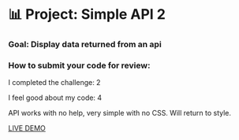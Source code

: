 # 📊 Project: Simple API 2

### Goal: Display data returned from an api

### How to submit your code for review:

I completed the challenge: 2

I feel good about my code: 4

API works with no help, very simple with no CSS. Will return to style. 

<a href="https://foodsearch-api-daphnyemily.netlify.app/">LIVE DEMO</a>
